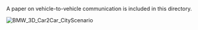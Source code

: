 A paper on vehicle-to-vehicle communication is included in this directory.


![BMW_3D_Car2Car_CityScenario](https://user-images.githubusercontent.com/72282670/173259806-17c15436-e38f-457b-995c-7419bb396ffc.jpeg)
